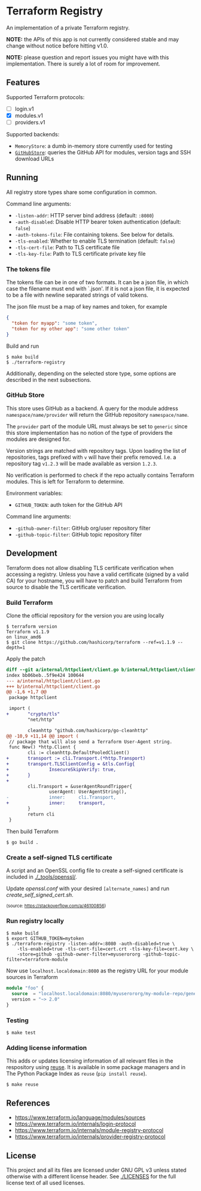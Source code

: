 <!--
SPDX-FileCopyrightText: 2022 NRK

SPDX-License-Identifier: GPL-3.0-only
-->

# Terraform Registry

An implementation of a private Terraform registry.

**NOTE:** the APIs of this app is not currently considered stable and may
change without notice before hitting v1.0.

**NOTE:** please question and report issues you might have with this implementation.
There is surely a lot of room for improvement.

## Features

Supported Terraform protocols:
- [ ] login.v1
- [x] modules.v1
- [ ] providers.v1

Supported backends:
- `MemoryStore`: a dumb in-memory store currently used for testing
- [`GitHubStore`](#github-store): queries the GitHub API for modules, version tags and SSH download URLs

## Running

All registry store types share some configuration in common.

Command line arguments:
- `-listen-addr`: HTTP server bind address (default: `:8080`)
- `-auth-disabled`: Disable HTTP bearer token authentication (default: `false`)
- `-auth-tokens-file`: File containing tokens. See below for details.
- `-tls-enabled`: Whether to enable TLS termination (default: `false`)
- `-tls-cert-file`: Path to TLS certificate file
- `-tls-key-file`: Path to TLS certificate private key file

### The tokens file

The tokens file can be in one of two formats. It can be a json file, in which case the filename must end with `.json'.
If it is not a json file, it is expected to be a file with newline separated strings of valid tokens.

The json file must be a map of key names and token, for example
```json
{
  "token for myapp": "some token",
  "token for my other app": "some other token"
}
```

Build and run

```
$ make build
$ ./terraform-registry
```

Additionally, depending on the selected store type, some options are described
in the next subsections.

### GitHub Store

This store uses GitHub as a backend. A query for the module address
`namespace/name/provider` will return the GitHub repository `namespace/name`.

The `provider` part of the module URL must always be set to `generic` since
this store implementation has no notion of the type of providers the modules
are designed for.

Version strings are matched with repository tags. Upon loading the list of
repositories, tags prefixed with `v` will have their prefix removed.
I.e. a repository tag `v1.2.3` will be made available as version `1.2.3`.

No verification is performed to check if the repo actually contains Terraform
modules. This is left for Terraform to determine.

Environment variables:
- `GITHUB_TOKEN`: auth token for the GitHub API

Command line arguments:
- `-github-owner-filter`: GitHub org/user repository filter
- `-github-topic-filter`: GitHub topic repository filter

## Development

Terraform does not allow disabling TLS certificate verification when accessing
a registry. Unless you have a valid certificate (signed by a valid CA) for your
hostname, you will have to patch and build Terraform from source to disable the
TLS certificate verification.

### Build Terraform

Clone the official repository for the version you are using locally

```
$ terraform version
Terraform v1.1.9
on linux_amd6
$ git clone https://github.com/hashicorp/terraform --ref=v1.1.9 --depth=1
```

Apply the patch


```diff
diff --git a/internal/httpclient/client.go b/internal/httpclient/client.go
index bb06beb..5f9e424 100644
--- a/internal/httpclient/client.go
+++ b/internal/httpclient/client.go
@@ -1,6 +1,7 @@
 package httpclient

 import (
+       "crypto/tls"
        "net/http"

        cleanhttp "github.com/hashicorp/go-cleanhttp"
@@ -10,9 +11,14 @@ import (
 // package that will also send a Terraform User-Agent string.
 func New() *http.Client {
        cli := cleanhttp.DefaultPooledClient()
+       transport := cli.Transport.(*http.Transport)
+       transport.TLSClientConfig = &tls.Config{
+               InsecureSkipVerify: true,
+       }
+
        cli.Transport = &userAgentRoundTripper{
                userAgent: UserAgentString(),
-               inner:     cli.Transport,
+               inner:     transport,
        }
        return cli
 }
```

Then build Terraform

```
$ go build .
```

### Create a self-signed TLS certificate

A script and an OpenSSL config file to create a self-signed certificate is
included in [./_tools/openssl/](./_tools/openssl/).

Update *openssl.conf* with your desired `[alternate_names]` and run
*create_self_signed_cert.sh*.

<small>(source: <https://stackoverflow.com/a/46100856>)</small>

### Run registry locally

```
$ make build
$ export GITHUB_TOKEN=mytoken
$ ./terraform-registry -listen-addr=:8080 -auth-disabled=true \
    -tls-enabled=true -tls-cert-file=cert.crt -tls-key-file=cert.key \
    -store=github -github-owner-filter=myuserororg -github-topic-filter=terraform-module
```

Now use `localhost.localdomain:8080` as the registry URL for your module sources
in Terraform

```terraform
module "foo" {
  source  = "localhost.localdomain:8080/myuserororg/my-module-repo/generic//my-module"
  version = "~> 2.0"
}
```

### Testing

```
$ make test
```

### Adding license information

This adds or updates licensing information of all relevant files in the respository
using [reuse](https://git.fsfe.org/reuse/tool#install). It is available in some package
managers and in The Python Package Index as `reuse` (`pip install reuse`).

```
$ make reuse
```

## References
- <https://www.terraform.io/language/modules/sources>
- <https://www.terraform.io/internals/login-protocol>
- <https://www.terraform.io/internals/module-registry-protocol>
- <https://www.terraform.io/internals/provider-registry-protocol>

## License

This project and all its files are licensed under GNU GPL v3 unless stated
otherwise with a different license header. See [./LICENSES](./LICENSES) for
the full license text of all used licenses.
